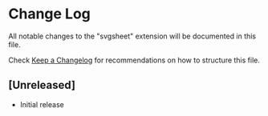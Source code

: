 # Change Log

All notable changes to the "svgsheet" extension will be documented in this file.

Check [Keep a Changelog](http://keepachangelog.com/) for recommendations on how to structure this file.

## [Unreleased]

- Initial release